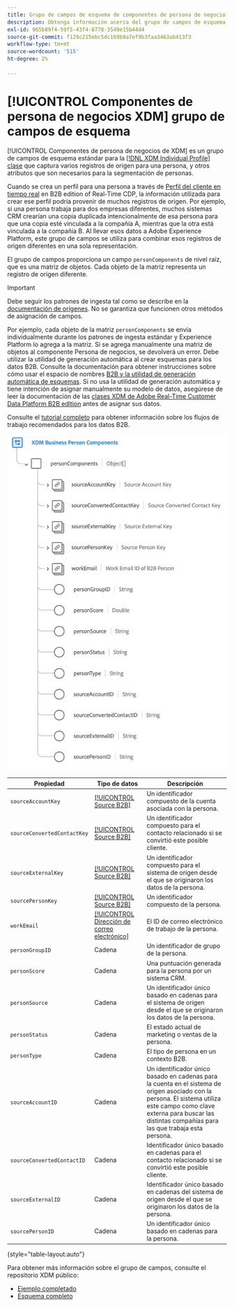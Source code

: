 ```yaml
---
title: Grupo de campos de esquema de componentes de persona de negocio XDM
description: Obtenga información acerca del grupo de campos de esquema Componentes de persona de negocio XDM.
exl-id: 965b89f4-59f5-43f4-8778-3549e15b44d4
source-git-commit: f129c215ebc5dc169b9a7ef9b3faa3463ab413f3
workflow-type: tm+mt
source-wordcount: '515'
ht-degree: 2%

---
```


# [!UICONTROL Componentes de persona de negocios XDM] grupo de campos de esquema

[!UICONTROL Componentes de persona de negocios de XDM] es un grupo de campos de esquema estándar para la [[!DNL XDM Individual Profile] clase](../../classes/individual-profile.md) que captura varios registros de origen para una persona, y otros atributos que son necesarios para la segmentación de personas.

Cuando se crea un perfil para una persona a través de [Perfil del cliente en tiempo real](../../../profile/home.md) en B2B edition of Real-Time CDP, la información utilizada para crear ese perfil podría provenir de muchos registros de origen. Por ejemplo, si una persona trabaja para dos empresas diferentes, muchos sistemas CRM crearían una copia duplicada intencionalmente de esa persona para que una copia esté vinculada a la compañía A, mientras que la otra está vinculada a la compañía B. Al llevar esos datos a Adobe Experience Platform, este grupo de campos se utiliza para combinar esos registros de origen diferentes en una sola representación.

El grupo de campos proporciona un campo `personComponents` de nivel raíz, que es una matriz de objetos. Cada objeto de la matriz representa un registro de origen diferente.

>[!IMPORTANT]
>
>Debe seguir los patrones de ingesta tal como se describe en la [documentación de orígenes](../../../rtcdp/sources/b2b.md). No se garantiza que funcionen otros métodos de asignación de campos.
>
>Por ejemplo, cada objeto de la matriz `personComponents` se envía individualmente durante los patrones de ingesta estándar y Experience Platform lo agrega a la matriz. Si se agrega manualmente una matriz de objetos al componente Persona de negocios, se devolverá un error.
>Debe utilizar la utilidad de generación automática al crear esquemas para los datos B2B. Consulte la documentación para obtener instrucciones sobre cómo usar el espacio de nombres [B2B y la utilidad de generación automática de esquemas](../../../sources/connectors/adobe-applications/marketo/marketo-namespaces.md). Si no usa la utilidad de generación automática y tiene intención de asignar manualmente su modelo de datos, asegúrese de leer la documentación de las [clases XDM de Adobe Real-Time Customer Data Platform B2B edition](../../../rtcdp/schemas/b2b.md) antes de asignar sus datos.
>
>Consulte el [tutorial completo](../../../rtcdp/b2b-tutorial.md) para obtener información sobre los flujos de trabajo recomendados para los datos B2B.

![](../../images/field-groups/business-person-components.png)

| Propiedad | Tipo de datos | Descripción |
| --- | --- | --- |
| `sourceAccountKey` | [[!UICONTROL Source B2B]](../../data-types/b2b-source.md) | Un identificador compuesto de la cuenta asociada con la persona. |
| `sourceConvertedContactKey` | [[!UICONTROL Source B2B]](../../data-types/b2b-source.md) | Un identificador compuesto para el contacto relacionado si se convirtió este posible cliente. |
| `sourceExternalKey` | [[!UICONTROL Source B2B]](../../data-types/b2b-source.md) | Un identificador compuesto para el sistema de origen desde el que se originaron los datos de la persona. |
| `sourcePersonKey` | [[!UICONTROL Source B2B]](../../data-types/b2b-source.md) | Un identificador compuesto de la persona. |
| `workEmail` | [[!UICONTROL Dirección de correo electrónico]](../../data-types/b2b-source.md) | El ID de correo electrónico de trabajo de la persona. |
| `personGroupID` | Cadena | Un identificador de grupo de la persona. |
| `personScore` | Cadena | Una puntuación generada para la persona por un sistema CRM. |
| `personSource` | Cadena | Un identificador único basado en cadenas para el sistema de origen desde el que se originaron los datos de la persona. |
| `personStatus` | Cadena | El estado actual de marketing o ventas de la persona. |
| `personType` | Cadena | El tipo de persona en un contexto B2B. |
| `sourceAccountID` | Cadena | Un identificador único basado en cadenas para la cuenta en el sistema de origen asociado con la persona. El sistema utiliza este campo como clave externa para buscar las distintas compañías para las que trabaja esta persona. |
| `sourceConvertedContactID` | Cadena | Identificador único basado en cadenas para el contacto relacionado si se convirtió este posible cliente. |
| `sourceExternalID` | Cadena | Identificador único basado en cadenas del sistema de origen desde el que se originaron los datos de la persona. |
| `sourcePersonID` | Cadena | Un identificador único basado en cadenas para la persona. |

{style="table-layout:auto"}

Para obtener más información sobre el grupo de campos, consulte el repositorio XDM público:

* [Ejemplo completado](https://github.com/adobe/xdm/blob/master/components/fieldgroups/profile/b2b-person-components.example.1.json)
* [Esquema completo](https://github.com/adobe/xdm/blob/master/components/fieldgroups/profile/b2b-person-components.schema.json)
